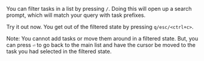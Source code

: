 You can filter tasks in a list by pressing `/`. Doing this will open up a search
prompt, which will match your query with task prefixes.

Try it out now. You get out of the filtered state by pressing `q/esc/<ctrl+c>`.

Note: You cannot add tasks or move them around in a filtered state. But, you can
press `⏎` to go back to the main list and have the cursor be moved to the task
you had selected in the filtered state.
